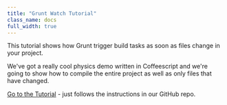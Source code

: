 ```yaml
---
title: "Grunt Watch Tutorial"
class_name: docs
full_width: true
---
```


This tutorial shows how Grunt trigger build tasks as soon as files change in your project.

We've got a really cool physics demo written in Coffeescript and we're going to show how to compile the entire project as well as only files that have changed.

[Go to the Tutorial](https://github.com/codio/tutorial_yo_angular) - just follows the instructions in our GitHub repo.

